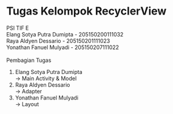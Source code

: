 # Tugas Kelompok RecyclerView
PSI TIF E <br>
Elang Sotya Putra Dumipta - 205150200111032<br>
Raya Aldyen Dessario - 205150201111023<br>
Yonathan Fanuel Mulyadi - 205150207111022<br>
<br>
Pembagian Tugas
1. Elang Sotya Putra Dumipta<br>
-> Main Activity & Model<br>
2. Raya Aldyen Dessario <br>
-> Adapter<br>
3. Yonathan Fanuel Mulyadi <br>
-> Layout 


